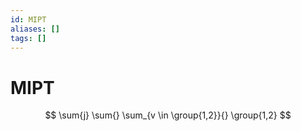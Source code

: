 ```yaml
---
id: MIPT
aliases: []
tags: []
---
```


# MIPT

$$
\sum{j}
\sum{}
\sum_{v \in \group{1,2}}{}
\group{1,2}
$$
